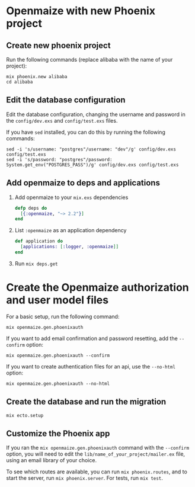 # Openmaize with new Phoenix project

## Create new phoenix project

Run the following commands (replace alibaba with the name of your project):

    mix phoenix.new alibaba
    cd alibaba

## Edit the database configuration

Edit the database configuration, changing the username and password in
the `config/dev.exs` and `config/test.exs` files.

If you have `sed` installed, you can do this by running the following commands:

    sed -i 's/username: "postgres"/username: "dev"/g' config/dev.exs config/test.exs
    sed -i 's/password: "postgres"/password: System.get_env("POSTGRES_PASS")/g' config/dev.exs config/test.exs

## Add openmaize to deps and applications

1. Add openmaize to your `mix.exs` dependencies

    ```elixir
    defp deps do
      [{:openmaize, "~> 2.2"}]
    end
    ```

2. List `:openmaize` as an application dependency

    ```elixir
    def application do
      [applications: [:logger, :openmaize]]
    end
    ```

3. Run `mix deps.get`

# Create the Openmaize authorization and user model files

For a basic setup, run the following command:

    mix openmaize.gen.phoenixauth

If you want to add email confirmation and password resetting, add
the `--confirm` option:

    mix openmaize.gen.phoenixauth --confirm

If you want to create authentication files for an api, use the `--no-html` option:

    mix openmaize.gen.phoenixauth --no-html

## Create the database and run the migration

    mix ecto.setup

## Customize the Phoenix app

If you ran the `mix openmaize.gen.phoenixauth` command with the
`--confirm` option, you will need to edit the `lib/name_of_your_project/mailer.ex`
file, using an email library of your choice.

To see which routes are available, you can run `mix phoenix.routes`,
and to start the server, run `mix phoenix.server`. For tests, run
`mix test`.
